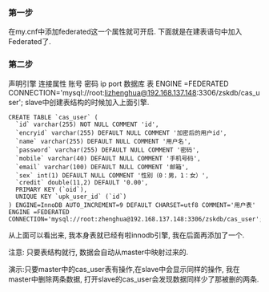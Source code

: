 ### 第一步
在my.cnf中添加federated这一个属性就可开启.
下面就是在建表语句中加入Federated了.

### 第二步

声明引擎        连接属性          账号    密码      ip            port 数据库  表
ENGINE =FEDERATED CONNECTION='mysql://root:lizhenghua@192.168.137.148:3306/zskdb/cas_user';
 slave中创建表结构的时候加入上面引擎.
 
```
CREATE TABLE `cas_user` (
  `id` varchar(255) NOT NULL COMMENT 'id',
  `encryid` varchar(255) DEFAULT NULL COMMENT '加密后的用户id',
  `name` varchar(255) DEFAULT NULL COMMENT '用户名',
  `password` varchar(255) DEFAULT NULL COMMENT '密码',
  `mobile` varchar(40) DEFAULT NULL COMMENT '手机号码',
  `email` varchar(100) DEFAULT NULL COMMENT '邮箱',
  `sex` int(1) DEFAULT NULL COMMENT '性别（0：男，1：女）',
  `credit` double(11,2) DEFAULT '0.00',
  PRIMARY KEY (`oid`),
  UNIQUE KEY `upk_user_id` (`id`)
) ENGINE=InnoDB AUTO_INCREMENT=9 DEFAULT CHARSET=utf8 COMMENT='用户表'
ENGINE =FEDERATED CONNECTION='mysql://root:zhenghua@192.168.137.148:3306/zskdb/cas_user';
```
 从上面可以看出来, 我本身表就已经有啦innodb引擎, 我在后面再添加了一个.

 注意: 只要表结构就行, 数据会自动从master中映射过来的.

 演示:只要master中的cas_user表有操作,在slave中会显示同样的操作, 我在master中删除两条数据, 打开slave的cas_user会发现数据同样少了那被删的两条.
